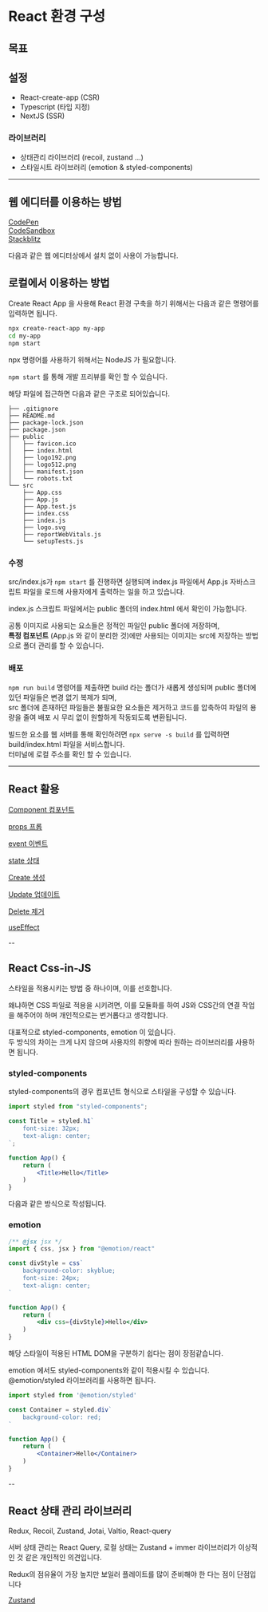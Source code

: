 # React 환경 구성

## 목표

## 설정
- React-create-app (CSR)
- Typescript (타입 지정)
- NextJS (SSR)

### 라이브러리
- 상태관리 라이브러리 (recoil, zustand ...)
- 스타일시트 라이브러리 (emotion & styled-components)

---

## 웹 에디터를 이용하는 방법

[CodePen](https://ko.legacy.reactjs.org/redirect-to-codepen/hello-world)  
[CodeSandbox](https://codesandbox.io/s/new)  
[Stackblitz](https://stackblitz.com/fork/react)

다음과 같은 웹 에디터상에서 설치 없이 사용이 가능합니다.

## 로컬에서 이용하는 방법

Create React App 을 사용해 React 환경 구축을 하기 위해서는 다음과 같은 명령어를 입력하면 됩니다.

```bash
npx create-react-app my-app
cd my-app
npm start
```

npx 명령어를 사용하기 위해서는 NodeJS 가 필요합니다.

`npm start` 를 통해 개발 프리뷰를 확인 할 수 있습니다.

해당 파일에 접근하면 다음과 같은 구조로 되어있습니다.

```
├── .gitignore
├── README.md  
├── package-lock.json  
├── package.json  
├── public  
│   ├── favicon.ico  
│   ├── index.html  
│   ├── logo192.png  
│   ├── logo512.png  
│   ├── manifest.json  
│   └── robots.txt  
└── src  
    ├── App.css  
    ├── App.js  
    ├── App.test.js  
    ├── index.css  
    ├── index.js  
    ├── logo.svg  
    ├── reportWebVitals.js  
    └── setupTests.js  
```

### 수정

src/index.js가 `npm start` 를 진행하면 실행되며 index.js 파일에서 App.js 자바스크립트 파일을 로드해 사용자에게 출력하는 일을 하고 있습니다.

index.js 스크립트 파일에서는 public 폴더의 index.html 에서 확인이 가능합니다.

공통 이미지로 사용되는 요소들은 정적인 파일인 public 폴더에 저장하며,  
__특정 컴포넌트__ (App.js 와 같이 분리한 것)에만 사용되는 이미지는 src에 저장하는 방법으로 폴더 관리를 할 수 있습니다.

### 배포

`npm run build` 명령어를 제출하면 build 라는 폴더가 새롭게 생성되며 public 폴더에 있던 파일들은 변경 없기 복제가 되며,  
src 폴더에 존재하던 파일들은 불필요한 요소들은 제거하고 코드를 압축하여 파일의 용량을 줄여 배포 시 무리 없이 원할하게 작동되도록 변환됩니다.

빌드한 요소를 웹 서버를 통해 확인하려면 `npx serve -s build` 를 입력하면 build/index.html 파일을 서비스합니다.  
터미널에 로컬 주소를 확인 할 수 있습니다.

---

## React 활용

<a href="https://github.com/Hansan529/react-tutorial-2024/blob/main/markdown/zustand.md" target="_blank" rel="noopener">Component 컴포넌트</a>

<a href="https://github.com/Hansan529/react-tutorial-2024/blob/main/markdown/zustand.md" target="_blank" rel="noopener">props 프롭</a>

<a href="https://github.com/Hansan529/react-tutorial-2024/blob/main/markdown/zustand.md" target="_blank" rel="noopener">event 이벤트</a>

<a href="https://github.com/Hansan529/react-tutorial-2024/blob/main/markdown/zustand.md" target="_blank" rel="noopener">state 상태</a>

<a href="https://github.com/Hansan529/react-tutorial-2024/blob/main/markdown/zustand.md" target="_blank" rel="noopener">Create 생성</a>

<a href="https://github.com/Hansan529/react-tutorial-2024/blob/main/markdown/zustand.md" target="_blank" rel="noopener">Update 업데이트</a>

<a href="https://github.com/Hansan529/react-tutorial-2024/blob/main/markdown/zustand.md" target="_blank" rel="noopener">Delete 제거</a>

<a href="https://github.com/Hansan529/react-tutorial-2024/blob/main/markdown/zustand.md" target="_blank" rel="noopener">useEffect</a>

--

## React Css-in-JS

스타일을 적용시키는 방법 중 하나이며, 이를 선호합니다.

왜냐하면 CSS 파일로 적용을 시키려면, 이를 모듈화를 하여 JS와 CSS간의 연결 작업을 해주어야 하며 개인적으로는 번거롭다고 생각합니다.

대표적으로 styled-components, emotion 이 있습니다.  
두 방식의 차이는 크게 나지 않으며 사용자의 취향에 따라 원하는 라이브러리를 사용하면 됩니다.

### styled-components

styled-components의 경우 컴포넌트 형식으로 스타일을 구성할 수 있습니다.

```jsx
import styled from "styled-components";

const Title = styled.h1`
    font-size: 32px;
    text-align: center;
`;

function App() {
    return (
        <Title>Hello</Title>
    )
}
```

다음과 같은 방식으로 작성됩니다.

### emotion

```jsx
/** @jsx jsx */
import { css, jsx } from "@emotion/react"

const divStyle = css`
    background-color: skyblue;
    font-size: 24px;
    text-align: center;
`

function App() {
    return (
        <div css={divStyle}>Hello</div>
    )
}
```

해당 스타일이 적용된 HTML DOM을 구분하기 쉽다는 점이 장점같습니다.

emotion 에서도 styled-components와 같이 적용시킬 수 있습니다.  
@emotion/styled 라이브러리를 사용하면 됩니다.

```jsx
import styled from '@emotion/styled'

const Container = styled.div`
    background-color: red;
`

function App() {
    return (
        <Container>Hello</Container>
    )
}
```

--

## React 상태 관리 라이브러리

Redux, Recoil, Zustand, Jotai, Valtio, React-query

서버 상태 관리는 React Query, 로컬 상태는 Zustand + immer 라이브러리가 이상적인 것 같은 개인적인 의견입니다.

Redux의 점유율이 가장 높지만 보일러 플레이트를 많이 준비해야 한 다는 점이 단점입니다

<a href="https://github.com/Hansan529/react-tutorial-2024/blob/main/markdown/zustand.md" target="_blank" rel="noopener">Zustand</a>